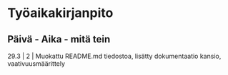 # Työaikakirjanpito

Päivä - Aika - mitä tein
---------------------------------------------------------------------------------------------------
29.3 | 2 | Muokattu README.md tiedostoa, lisätty dokumentaatio kansio, vaativuusmäärittely
